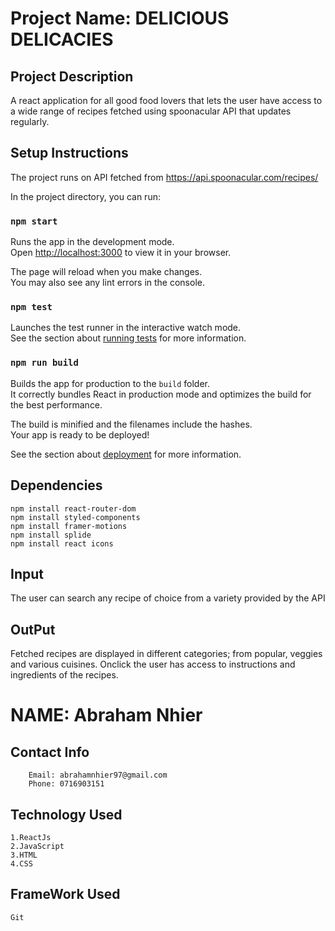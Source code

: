# Project Name: DELICIOUS DELICACIES


## Project Description
A react application for all good food lovers that lets the user have access to a wide range of recipes fetched using spoonacular API that updates regularly.

## Setup Instructions
The project runs on API fetched from https://api.spoonacular.com/recipes/

In the project directory, you can run:

### `npm start`

Runs the app in the development mode.\
Open [http://localhost:3000](http://localhost:3000) to view it in your browser.

The page will reload when you make changes.\
You may also see any lint errors in the console.

### `npm test`

Launches the test runner in the interactive watch mode.\
See the section about [running tests](https://facebook.github.io/create-react-app/docs/running-tests) for more information.

### `npm run build`

Builds the app for production to the `build` folder.\
It correctly bundles React in production mode and optimizes the build for the best performance.

The build is minified and the filenames include the hashes.\
Your app is ready to be deployed!

See the section about [deployment](https://facebook.github.io/create-react-app/docs/deployment) for more information.

## Dependencies
    npm install react-router-dom
    npm install styled-components
    npm install framer-motions
    npm install splide
    npm install react icons

## Input 
The user can search any recipe of choice from a variety provided by the API

## OutPut
Fetched recipes are displayed in different categories; from popular, veggies and various cuisines. Onclick the user has access to instructions and ingredients of the recipes.

# NAME: Abraham Nhier
## Contact Info
        Email: abrahamnhier97@gmail.com
        Phone: 0716903151 

## Technology Used
    1.ReactJs
    2.JavaScript
    3.HTML
    4.CSS
## FrameWork Used
    Git
